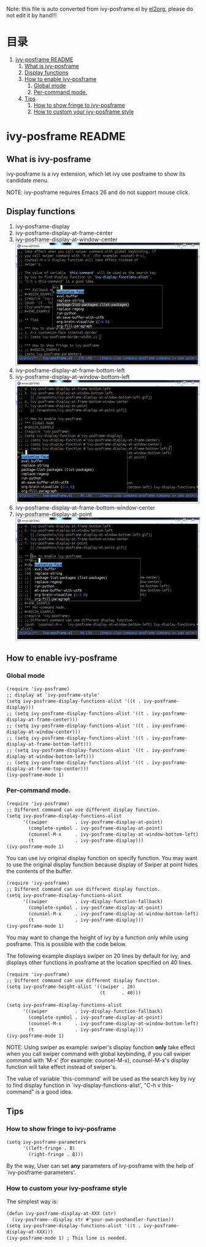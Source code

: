 Note: this file is auto converted from ivy-posframe.el by [el2org](https://github.com/tumashu/el2org), please do not edit it by hand!!!


# &#30446;&#24405;

1.  [ivy-posframe README](#org5d8bfea)
    1.  [What is ivy-posframe](#orgfdd7bf8)
    2.  [Display functions](#orgb92156c)
    3.  [How to enable ivy-posframe](#org8551bde)
        1.  [Global mode](#org6e76c8a)
        2.  [Per-command mode.](#org92bda7d)
    4.  [Tips](#org0c88487)
        1.  [How to show fringe to ivy-posframe](#org1a9c7a2)
        2.  [How to custom your ivy-posframe style](#org22dcffc)


<a id="org5d8bfea"></a>

# ivy-posframe README


<a id="orgfdd7bf8"></a>

## What is ivy-posframe

ivy-posframe is a ivy extension, which let ivy use posframe to show
its candidate menu.

NOTE: ivy-posframe requires Emacs 26 and do not support mouse
click.


<a id="orgb92156c"></a>

## Display functions

1.  ivy-posframe-display
2.  ivy-posframe-display-at-frame-center
3.  ivy-posframe-display-at-window-center
    ![img](./snapshots/ivy-posframe-display-at-window-center.png)
4.  ivy-posframe-display-at-frame-bottom-left
5.  ivy-posframe-display-at-window-bottom-left
    ![img](./snapshots/ivy-posframe-display-at-window-bottom-left.png)
6.  ivy-posframe-display-at-frame-bottom-window-center
7.  ivy-posframe-display-at-point
    ![img](./snapshots/ivy-posframe-display-at-point.png)


<a id="org8551bde"></a>

## How to enable ivy-posframe


<a id="org6e76c8a"></a>

### Global mode

    (require 'ivy-posframe)
    ;; display at `ivy-posframe-style'
    (setq ivy-posframe-display-functions-alist '((t . ivy-posframe-display)))
    ;; (setq ivy-posframe-display-functions-alist '((t . ivy-posframe-display-at-frame-center)))
    ;; (setq ivy-posframe-display-functions-alist '((t . ivy-posframe-display-at-window-center)))
    ;; (setq ivy-posframe-display-functions-alist '((t . ivy-posframe-display-at-frame-bottom-left)))
    ;; (setq ivy-posframe-display-functions-alist '((t . ivy-posframe-display-at-window-bottom-left)))
    ;; (setq ivy-posframe-display-functions-alist '((t . ivy-posframe-display-at-frame-top-center)))
    (ivy-posframe-mode 1)


<a id="org92bda7d"></a>

### Per-command mode.

    (require 'ivy-posframe)
    ;; Different command can use different display function.
    (setq ivy-posframe-display-functions-alist
          '((swiper          . ivy-posframe-display-at-point)
            (complete-symbol . ivy-posframe-display-at-point)
            (counsel-M-x     . ivy-posframe-display-at-window-bottom-left)
            (t               . ivy-posframe-display)))
    (ivy-posframe-mode 1)

You can use ivy original display function on specify function.
You may want to use the original display function because display
of Swiper at point hides the contents of the buffer.

    (require 'ivy-posframe)
    ;; Different command can use different display function.
    (setq ivy-posframe-display-functions-alist
          '((swiper          . ivy-display-function-fallback)
            (complete-symbol . ivy-posframe-display-at-point)
            (counsel-M-x     . ivy-posframe-display-at-window-bottom-left)
            (t               . ivy-posframe-display)))
    (ivy-posframe-mode 1)

You may want to change the height of ivy by a function only while
using posframe. This is possible with the code below.

The following example displays swiper on 20 lines by default for ivy,
and displays other functions in posframe at the location specified on
40 lines.

    (require 'ivy-posframe)
    ;; Different command can use different display function.
    (setq ivy-posframe-height-alist '((swiper . 20)
                                      (t      . 40)))
    
    (setq ivy-posframe-display-functions-alist
          '((swiper          . ivy-display-function-fallback)
            (complete-symbol . ivy-posframe-display-at-point)
            (counsel-M-x     . ivy-posframe-display-at-window-bottom-left)
            (t               . ivy-posframe-display)))
    (ivy-posframe-mode 1)

NOTE: Using swiper as example: swiper's display function **only**
take effect when you call swiper command with global keybinding, if
you call swiper command with 'M-x' (for example: counsel-M-x),
counsel-M-x's display function will take effect instead of
swiper's.

The value of variable \`this-command' will be used as the search key
by ivy to find display function in \`ivy-display-functions-alist',
"C-h v this-command" is a good idea.


<a id="org0c88487"></a>

## Tips


<a id="org1a9c7a2"></a>

### How to show fringe to ivy-posframe

    (setq ivy-posframe-parameters
          '((left-fringe . 8)
            (right-fringe . 8)))

By the way, User can set **any** parameters of ivy-posframe with
the help of \`ivy-posframe-parameters'.


<a id="org22dcffc"></a>

### How to custom your ivy-posframe style

The simplest way is:

    (defun ivy-posframe-display-at-XXX (str)
      (ivy-posframe--display str #'your-own-poshandler-function))
    (setq ivy-posframe-display-functions-alist '((t . ivy-posframe-display-at-XXX)))
    (ivy-posframe-mode 1) ; This line is needed.

